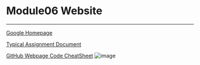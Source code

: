 # Module06 Website
---

[Google Homepage](https://www.google.com "Google's Homepage")

[Typical Assignment Document](https://github.com/rootrUW/ITFnd100-Mod06/blob/master/_A_Typical_Assignment_Document.pdf)

[GitHub Webpage Code CheatSheet](https://github.com/adam-p/markdown-here/wiki/Markdown-Cheatsheet)
![image](https://user-images.githubusercontent.com/118094939/202892045-a99c137e-7fbc-4cad-a219-4c17a5e42176.png)
